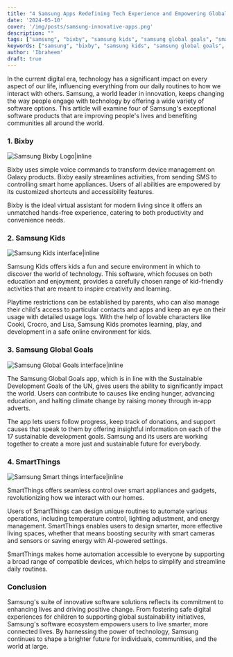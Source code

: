```yaml
---
title: "4 Samsung Apps Redefining Tech Experience and Empowering Global Impact"
date: '2024-05-10'
cover: '/img/posts/samsung-innovative-apps.png'
description: ""
tags: ["samsung", "bixby", "samsung kids", "samsung global goals", "smart things"]
keywords: ["samsung", "bixby", "samsung kids", "samsung global goals", "smart things", "samsung apps", "kids safety"]
author: 'Ibraheem'
draft: true
---
```


In the current digital era, technology has a significant impact on every aspect of our life, influencing everything from our daily routines to how we interact with others. Samsung, a world leader in innovation, keeps changing the way people engage with technology by offering a wide variety of software options. This article will examine four of Samsung's exceptional software products that are improving people's lives and benefiting communities all around the world.

### 1. Bixby

![Samsung Bixby Logo|inline ](/img/posts/bixby-logo.webp)

Bixby uses simple voice commands to transform device management on Galaxy products. Bixby easily streamlines activities, from sending SMS to controlling smart home appliances. Users of all abilities are empowered by its customized shortcuts and accessibility features.

Bixby is the ideal virtual assistant for modern living since it offers an unmatched hands-free experience, catering to both productivity and convenience needs.

### 2. Samsung Kids

![Samsung Kids interface|inline ](/img/posts/samsung-kids.png)

Samsung Kids offers kids a fun and secure environment in which to discover the world of technology. This software, which focuses on both education and enjoyment, provides a carefully chosen range of kid-friendly activities that are meant to inspire creativity and learning.

Playtime restrictions can be established by parents, who can also manage their child's access to particular contacts and apps and keep an eye on their usage with detailed usage logs. With the help of lovable characters like Cooki, Crocro, and Lisa, Samsung Kids promotes learning, play, and development in a safe online environment for kids.

### 3. Samsung Global Goals

![Samsung Global Goals interface|inline ](/img/posts/global-goals.png)

The Samsung Global Goals app, which is in line with the Sustainable Development Goals of the UN, gives users the ability to significantly impact the world. Users can contribute to causes like ending hunger, advancing education, and halting climate change by raising money through in-app adverts.

The app lets users follow progress, keep track of donations, and support causes that speak to them by offering insightful information on each of the 17 sustainable development goals. Samsung and its users are working together to create a more just and sustainable future for everybody.

### 4. SmartThings

![Samsung Smart things interface|inline ](/img/posts/smartthing.png)

SmartThings offers seamless control over smart appliances and gadgets, revolutionizing how we interact with our homes.

Users of SmartThings can design unique routines to automate various operations, including temperature control, lighting adjustment, and energy management. SmartThings enables users to design smarter, more effective living spaces, whether that means boosting security with smart cameras and sensors or saving energy with AI-powered settings.

SmartThings makes home automation accessible to everyone by supporting a broad range of compatible devices, which helps to simplify and streamline daily routines.

### Conclusion

Samsung's suite of innovative software solutions reflects its commitment to enhancing lives and driving positive change. From fostering safe digital experiences for children to supporting global sustainability initiatives, Samsung's software ecosystem empowers users to live smarter, more connected lives. By harnessing the power of technology, Samsung continues to shape a brighter future for individuals, communities, and the world at large.